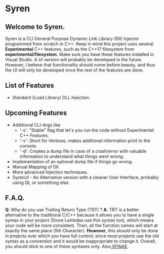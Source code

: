 # Syren


Welcome to Syren.
-----------------------------------------------------------------------------------------
Syren is a CLI General Purpose Dynamic Link Library (Dll) Injector programmed from scratch in C++. Keep in mind this project uses several **Experimental** C++ features, such as the C++17 filesystem from **experimental/filesystem**. Make sure you have these features installed in Visual Studio. A UI version will probably be developed in the future. However, I believe that functionality should come before beauty, and thus the UI will only be developed once the rest of the features are done.

## List of Features

* Standard (Load Library) DLL Injection.

## Upcoming Features

* Additional CLI-Args like 
    * '-s': "Stable" flag that let's you run the code without Experimental C++ Features.
    * '-v': Short for Verbose, makes additional information print to the console.
    * '-d': Creates a dump file in case of a crash/error with valuable information to understand what things went wrong.
* Implementation of an optional dump file if things go wrong.
* Manual Mapping of Dll.
* More advanced Injection techniques.
* SyrenUI - An Alternative version with a cleaner User Interface, probably using Qt, or something else.

## F.A.Q.

**Q**: Why do you use Trailing Return Type (TRT) ?
**A**: TRT is a better alternative to the traditional C/C++ because it allows you to have a single syntax in your project (Since Lambdas use this syntax too), which means your code will be more consistent. Then, all the function names will start at exactly the same place (5th Character). **However**, this should only be done in projects over which you have full control; since most projects use the old syntax as a convention and it would be inappropriate to change it. Overall, you should stick to one of these syntaxes only. Also,[SFINAE](https://en.cppreference.com/w/cpp/language/sfinae).